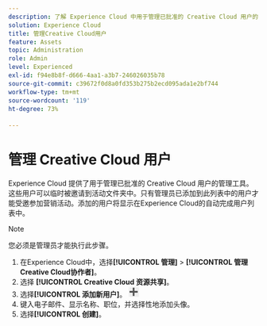 ```yaml
---
description: 了解 Experience Cloud 中用于管理已批准的 Creative Cloud 用户的管理工具。
solution: Experience Cloud
title: 管理Creative Cloud用户
feature: Assets
topic: Administration
role: Admin
level: Experienced
exl-id: f94e8b8f-d666-4aa1-a3b7-246026035b78
source-git-commit: c39672f0d8a0fd353b275b2ecd095ada1e2bf744
workflow-type: tm+mt
source-wordcount: '119'
ht-degree: 73%

---
```


# 管理 Creative Cloud 用户

Experience Cloud 提供了用于管理已批准的 Creative Cloud 用户的管理工具。这些用户可以临时被邀请到活动文件夹中。只有管理员已添加到此列表中的用户才能受邀参加营销活动。添加的用户将显示在Experience Cloud的自动完成用户列表中。

>[!NOTE]
>
>您必须是管理员才能执行此步骤。

1. 在Experience Cloud中，选择&#x200B;**[!UICONTROL 管理]** > **[!UICONTROL 管理Creative Cloud协作者]**。
1. 选择 **[!UICONTROL Creative Cloud 资源共享]**。
1. 选择&#x200B;**[!UICONTROL 添加新用户]**。  ![添加新用户](../../assets/mac_add_icon.png)
1. 键入电子邮件、显示名称、职位，并选择性地添加头像。
1. 选择&#x200B;**[!UICONTROL 创建]**。
